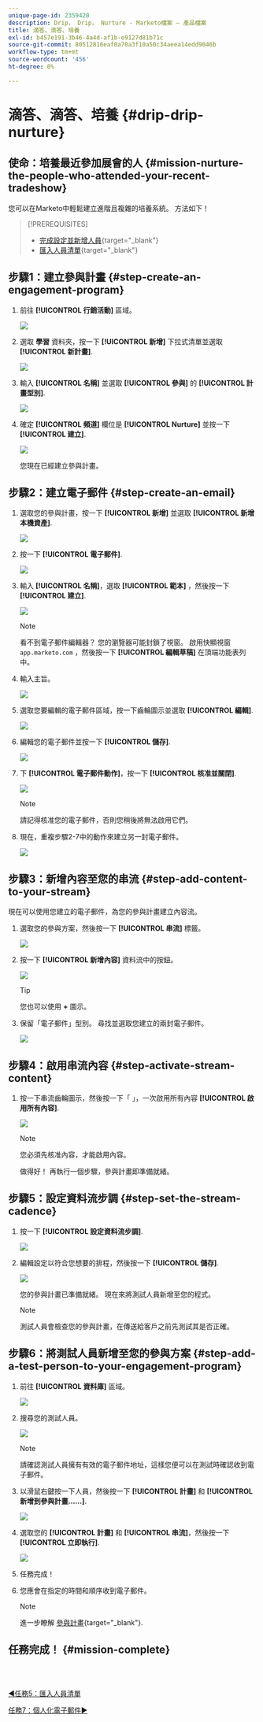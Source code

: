 ```yaml
---
unique-page-id: 2359420
description: Drip， Drip， Nurture - Marketo檔案 — 產品檔案
title: 滴答、滴答、培養
exl-id: b457e191-3b46-4a4d-af1b-e9127d81b71c
source-git-commit: 80512816eaf0a70a3f10a50c34aeea14edd9046b
workflow-type: tm+mt
source-wordcount: '456'
ht-degree: 0%

---
```


# 滴答、滴答、培養 {#drip-drip-nurture}

## 使命：培養最近參加展會的人 {#mission-nurture-the-people-who-attended-your-recent-tradeshow}

您可以在Marketo中輕鬆建立進階且複雜的培養系統。 方法如下！

>[!PREREQUISITES]
>
>* [完成設定並新增人員](/help/marketo/getting-started/quick-wins/get-set-up-and-add-a-person.md){target="_blank"}
>* [匯入人員清單](/help/marketo/getting-started/quick-wins/import-a-list-of-people.md){target="_blank"}


## 步驟1：建立參與計畫 {#step-create-an-engagement-program}

1. 前往 **[!UICONTROL 行銷活動]** 區域。

   ![](assets/drip-drip-nurture-1.png)

1. 選取 **學習** 資料夾，按一下 **[!UICONTROL 新增]** 下拉式清單並選取 **[!UICONTROL 新計畫]**.

   ![](assets/drip-drip-nurture-2.png)

1. 輸入 **[!UICONTROL 名稱]** 並選取 **[!UICONTROL 參與]** 的 **[!UICONTROL 計畫型別]**.

   ![](assets/drip-drip-nurture-3.png)

1. 確定 **[!UICONTROL 頻道]** 欄位是 **[!UICONTROL Nurture]** 並按一下 **[!UICONTROL 建立]**.

   ![](assets/drip-drip-nurture-4.png)

   您現在已經建立參與計畫。

## 步驟2：建立電子郵件 {#step-create-an-email}

1. 選取您的參與計畫，按一下 **[!UICONTROL 新增]** 並選取 **[!UICONTROL 新增本機資產]**.

   ![](assets/drip-drip-nurture-5.png)

1. 按一下 **[!UICONTROL 電子郵件]**.

   ![](assets/drip-drip-nurture-6.png)

1. 輸入 **[!UICONTROL 名稱]**，選取 **[!UICONTROL 範本]** ，然後按一下 **[!UICONTROL 建立]**.

   ![](assets/drip-drip-nurture-7.png)

   >[!NOTE]
   >
   >看不到電子郵件編輯器？ 您的瀏覽器可能封鎖了視窗。 啟用快顯視窗 `app.marketo.com` ，然後按一下 **[!UICONTROL 編輯草稿]** 在頂端功能表列中。

1. 輸入主旨。

   ![](assets/drip-drip-nurture-8.png)

1. 選取您要編輯的電子郵件區域，按一下齒輪圖示並選取 **[!UICONTROL 編輯]**.

   ![](assets/drip-drip-nurture-9.png)

1. 編輯您的電子郵件並按一下 **[!UICONTROL 儲存]**.

   ![](assets/drip-drip-nurture-10.png)

1. 下 **[!UICONTROL 電子郵件動作]**，按一下 **[!UICONTROL 核准並關閉]**.

   ![](assets/drip-drip-nurture-11.png)

   >[!NOTE]
   >
   >請記得核准您的電子郵件，否則您稍後將無法啟用它們。

1. 現在，重複步驟2-7中的動作來建立另一封電子郵件。

   ![](assets/drip-drip-nurture-12.png)

## 步驟3：新增內容至您的串流 {#step-add-content-to-your-stream}

現在可以使用您建立的電子郵件，為您的參與計畫建立內容流。

1. 選取您的參與方案，然後按一下 **[!UICONTROL 串流]** 標籤。

   ![](assets/drip-drip-nurture-13.png)

1. 按一下 **[!UICONTROL 新增內容]** 資料流中的按鈕。

   ![](assets/drip-drip-nurture-14.png)

   >[!TIP]
   >
   >您也可以使用 **+** 圖示。

1. 保留「電子郵件」型別。 尋找並選取您建立的兩封電子郵件。

   ![](assets/drip-drip-nurture-15.png)

## 步驟4：啟用串流內容 {#step-activate-stream-content}

1. 按一下串流齒輪圖示，然後按一下「 」，一次啟用所有內容 **[!UICONTROL 啟用所有內容]**.

   ![](assets/drip-drip-nurture-16.png)

   >[!NOTE]
   >
   >您必須先核准內容，才能啟用內容。

   做得好！ 再執行一個步驟，參與計畫即準備就緒。

## 步驟5：設定資料流步調 {#step-set-the-stream-cadence}

1. 按一下 **[!UICONTROL 設定資料流步調]**.

   ![](assets/drip-drip-nurture-17.png)

1. 編輯設定以符合您想要的排程，然後按一下 **[!UICONTROL 儲存]**.

   ![](assets/drip-drip-nurture-18.png)

   您的參與計畫已準備就緒。 現在來將測試人員新增至您的程式。

   >[!NOTE]
   >
   >測試人員會檢查您的參與計畫，在傳送給客戶之前先測試其是否正確。

## 步驟6：將測試人員新增至您的參與方案 {#step-add-a-test-person-to-your-engagement-program}

1. 前往 **[!UICONTROL 資料庫]** 區域。

   ![](assets/drip-drip-nurture-19.png)

1. 搜尋您的測試人員。

   ![](assets/drip-drip-nurture-20.png)

   >[!NOTE]
   >
   >請確認測試人員擁有有效的電子郵件地址，這樣您便可以在測試時確認收到電子郵件。

1. 以滑鼠右鍵按一下人員，然後按一下 **[!UICONTROL 計畫]** 和 **[!UICONTROL 新增到參與計畫……]**.

   ![](assets/drip-drip-nurture-21.png)

1. 選取您的 **[!UICONTROL 計畫]** 和 **[!UICONTROL 串流]**，然後按一下 **[!UICONTROL 立即執行]**.

   ![](assets/drip-drip-nurture-22.png)

1. 任務完成！

1. 您應會在指定的時間和順序收到電子郵件。

   >[!NOTE]
   >
   >進一步瞭解 [參與計畫](/help/marketo/product-docs/email-marketing/drip-nurturing/creating-an-engagement-program/understanding-engagement-programs.md){target="_blank"}.

## 任務完成！ {#mission-complete}

<br> 

[◄任務5：匯入人員清單](/help/marketo/getting-started/quick-wins/import-a-list-of-people.md)

[任務7：個人化電子郵件►](/help/marketo/getting-started/quick-wins/personalize-an-email.md)
